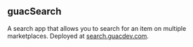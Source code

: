 ## guacSearch
A search app that allows you to search for an item on multiple marketplaces.
Deployed at [search.guacdev.com](https://search.guacdev.com).